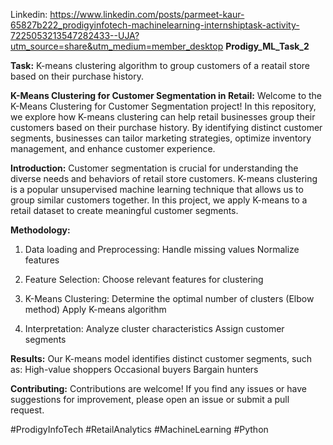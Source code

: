 Linkedin: https://www.linkedin.com/posts/parmeet-kaur-65827b222_prodigyinfotech-machinelearning-internshiptask-activity-7225053213547282433--UJA?utm_source=share&utm_medium=member_desktop
**Prodigy_ML_Task_2**

**Task:**
K-means clustering algorithm to group customers of a reatail store based on their purchase history.

**K-Means Clustering for Customer Segmentation in Retail:**
Welcome to the K-Means Clustering for Customer Segmentation project! In this repository, we explore how K-means clustering can help retail businesses group their customers based on their purchase history. 
By identifying distinct customer segments, businesses can tailor marketing strategies, optimize inventory management, and enhance customer experience.

**Introduction:**
Customer segmentation is crucial for understanding the diverse needs and behaviors of retail store customers. 
K-means clustering is a popular unsupervised machine learning technique that allows us to group similar customers together.
In this project, we apply K-means to a retail dataset to create meaningful customer segments.

**Methodology:**
1. Data loading and Preprocessing:
   Handle missing values
   Normalize features

2. Feature Selection:
   Choose relevant features for clustering

3. K-Means Clustering:
   Determine the optimal number of clusters (Elbow method)
   Apply K-means algorithm

4. Interpretation:
   Analyze cluster characteristics
   Assign customer segments

**Results:**
Our K-means model identifies distinct customer segments, such as:
High-value shoppers
Occasional buyers
Bargain hunters

**Contributing:**
Contributions are welcome! If you find any issues or have suggestions for improvement, please open an issue or submit a pull request.

#ProdigyInfoTech
#RetailAnalytics
#MachineLearning
#Python
